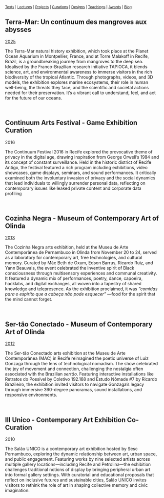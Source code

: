 <small>[Texts](texts.html) | [Lectures](lectures.html) | [Projects](projects.html) | [Curations](curation.html) | [Designs](designs.html) | [Teachings](teachings.html) | [Awards](awards.html) | <a href="https://readruiz.medium.com/" target="_blank">Blog</a></small>

## Terra-Mar: Un continuum des mangroves aux abysses 
[2025](https://terramar.online) 

The Terra-Mar natural history exhibition, which took place at the Planet Ocean Aquarium in Montpellier, France, and at Torre Malakoff in Recife, Brazil, is a groundbreaking journey from mangroves to the deep sea. Idealised by the Franco-Brazilian research initiative TAPIOCA, it blends science, art, and environmental awareness to immerse visitors in the rich biodiversity of the tropical Atlantic. Through photographs, videos, and 3D models, the exhibition explores marine ecosystems, their role in human well-being, the threats they face, and the scientific and societal actions needed for their preservation. It’s a vibrant call to understand, feel, and act for the future of our oceans.

<br>

## Continuum Arts Festival - Game Exhibition Curation
2016

The Continuum Festival 2016 in Recife explored the provocative theme of privacy in the digital age, drawing inspiration from George Orwell’s 1984 and its concept of constant surveillance. Held in the historic district of Recife Antigo, the festival featured a rich program including exhibitions, video showcases, game displays, seminars, and sound performances. It critically examined both the involuntary invasion of privacy and the social dynamics that lead individuals to willingly surrender personal data, reflecting on contemporary issues like leaked private content and corporate data profiling

<br>

## Cozinha Negra - Museum of Contemporary Art of Olinda
[2013](https://cozinhanegra.wordpress.com/)

The Cozinha Negra arts exhibition, held at the Museu de Arte Contemporânea de Pernambuco in Olinda from November 20 to 24, served as a laboratory for contemporary art, free technologies, and cultural memory. Curated by Mãe Beth de Oxum, Edson Barrus, Ricardo Ruiz, and Yann Beauvais, the event celebrated the inventive spirit of Black consciousness through multisensory experiences and communal creativity. It featured a dynamic mix of performances, poetry, dance, capoeira, hacklabs, and digital exchanges, all woven into a tapestry of shared knowledge and telepresence. As the exhibition proclaimed, it was *“comidas para o espírito que a cabeça não pode esquecer”* —food for the spirit that the mind cannot forget.

<br>

## Ser-tão Conectado - Museum of Contemporary Art of Olinda 
[2012](http://portalfloresnoar.com/floresnoar/ser-tao-conectado-mostra-de-arte-tecnologica-no-mac-ate-5-de-janeiro/)

The Ser-tão Conectado arts exhibition at the Museu de Arte Contemporânea (MAC) in Recife reimagined the poetic universe of Luiz Gonzaga through the lens of technological nomadism. The show celebrated the joy of movement and connection, challenging the nostalgia often associated with the Brazilian *sertão*. Featuring interactive installations like Retratos do Possível by Coletivo 192.168 and Estudo Nômade #7 by Ricardo Brazileiro, the exhibition invited visitors to navigate Gonzaga’s legacy through immersive 360-degree panoramas, sound installations, and responsive environments.

<br>

## III Unico - Contemporary Art Exhibition Co-Curation
2010

The Salão UNICO is a contemporary art exhibition hosted by Sesc Pernambuco, exploring the dynamic relationship between art, urban space, and public engagement. Featuring works by nine selected artists across multiple gallery locations—including Recife and Petrolina—the exhibition challenges traditional notions of display by bringing peripheral urban art into formal gallery settings. With curatorial and educational proposals that reflect on inclusive futures and sustainable cities, Salão UNICO invites visitors to rethink the role of art in shaping collective memory and civic imagination.
